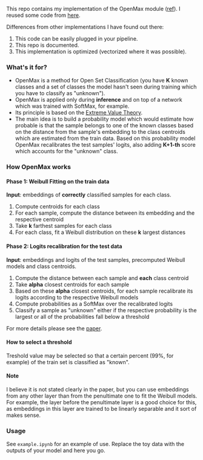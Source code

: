 This repo contains my implementation of the OpenMax module ([ref](https://vast.uccs.edu/~abendale/papers/0348.pdf)).
I reused some code from [here](https://github.com/ashafaei/OD-test/blob/8252aace84e2ae1ab95067876985f62a1060aad6/methods/openmax.py#L37).

Differences from other implementations I have found out there:
1. This code can be easily plugged in your pipeline.
2. This repo is documented.
3. This implementation is optimized (vectorized where it was possible).

### What's it for?
* OpenMax is a method for Open Set Classification (you have __K__ known classes and a set of classes the model hasn't seen during training which you have to classify as "unknown").
* OpenMax is applied only during __inference__ and on top of a network which was trained with SoftMax, for example.
* Its principle is based on the [Extreme Value Theory](https://en.wikipedia.org/wiki/Extreme_value_theory).
* The main idea is to build a probability model which would estimate how probable is that the sample belongs to one of the known classes
based on the distance from the sample's embedding to the class centroids which are estimated from the train data.
Based on this probability model OpenMax recalibrates the test samples' logits, also adding __K+1-th__ score which accounts for the "unknown" class.

### How OpenMax works
#### Phase 1: Weibull Fitting on the train data
__Input__: embeddings of __correctly__ classified samples for each class.
1. Compute centroids for each class
2. For each sample, compute the distance between its embedding and the respective centroid
3. Take __k__ farthest samples for each class
4. For each class, fit a Weibull distribution on these __k__ largest distances

#### Phase 2: Logits recalibration for the test data
__Input__: embeddings and logits of the test samples, precomputed Weibull models and class centroids.
1. Compute the distance between each sample and __each__ class centroid
2. Take __alpha__ closest centroids for each sample
3. Based on these __alpha__ closest centroids, for each sample recalibrate its logits according to the respective Weibull models
4. Compute probabilities as a SoftMax over the recalibrated logits
5. Classify a sample as "unknown" either if the respective probability is the largest or all of the probabilities fall below a threshold 

For more details please see the [paper](https://vast.uccs.edu/~abendale/papers/0348.pdf).

#### How to select a threshold
Treshold value may be selected so that a certain percent (99%, for example) of the train set is classified as "known".
#### Note
I believe it is not stated clearly in the paper, but you can use embeddings from any other layer than from the penultimate one
to fit the Weibull models. For example, the layer before the penultimate layer is a good choice for this, as embeddings in
this layer are trained to be linearly separable and it sort of makes sense.

### Usage
See `example.ipynb` for an example of use. Replace the toy data with the outputs of your model and here you go.
